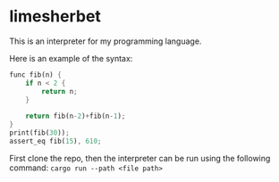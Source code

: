 # limesherbet

This is an interpreter for my programming language.

Here is an example of the syntax:

```rs
func fib(n) {
    if n < 2 {
        return n;
    }
    
    return fib(n-2)+fib(n-1);
}
print(fib(30));
assert_eq fib(15), 610;
```

First clone the repo, then the interpreter can be run using the following command:
`cargo run --path <file path>`
